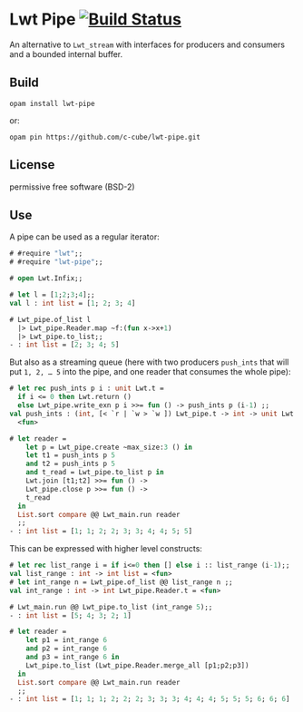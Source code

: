 # Lwt Pipe  [![Build Status](https://travis-ci.org/c-cube/lwt-pipe.svg?branch=master)](https://travis-ci.org/c-cube/lwt-pipe)

An alternative to `Lwt_stream` with interfaces for producers and consumers
and a bounded internal buffer.

## Build

```
opam install lwt-pipe
```

or:

```
opam pin https://github.com/c-cube/lwt-pipe.git
```

## License

permissive free software (BSD-2)

## Use

A pipe can be used as a regular iterator:

```ocaml
# #require "lwt";;
# #require "lwt-pipe";;

# open Lwt.Infix;;

# let l = [1;2;3;4];;
val l : int list = [1; 2; 3; 4]

# Lwt_pipe.of_list l
  |> Lwt_pipe.Reader.map ~f:(fun x->x+1)
  |> Lwt_pipe.to_list;;
- : int list = [2; 3; 4; 5]
```

But also as a streaming queue (here with two producers `push_ints` that will
put `1, 2, … 5` into the pipe, and one reader that consumes the whole pipe):

```ocaml
# let rec push_ints p i : unit Lwt.t =
  if i <= 0 then Lwt.return ()
  else Lwt_pipe.write_exn p i >>= fun () -> push_ints p (i-1) ;;
val push_ints : (int, [< `r | `w > `w ]) Lwt_pipe.t -> int -> unit Lwt.t =
  <fun>

# let reader =
    let p = Lwt_pipe.create ~max_size:3 () in
    let t1 = push_ints p 5
    and t2 = push_ints p 5
    and t_read = Lwt_pipe.to_list p in
    Lwt.join [t1;t2] >>= fun () ->
    Lwt_pipe.close p >>= fun () ->
    t_read
  in
  List.sort compare @@ Lwt_main.run reader
  ;;
- : int list = [1; 1; 2; 2; 3; 3; 4; 4; 5; 5]
```

This can be expressed with higher level constructs:


```ocaml
# let rec list_range i = if i<=0 then [] else i :: list_range (i-1);;
val list_range : int -> int list = <fun>
# let int_range n = Lwt_pipe.of_list @@ list_range n ;;
val int_range : int -> int Lwt_pipe.Reader.t = <fun>

# Lwt_main.run @@ Lwt_pipe.to_list (int_range 5);;
- : int list = [5; 4; 3; 2; 1]

# let reader =
    let p1 = int_range 6
    and p2 = int_range 6
    and p3 = int_range 6 in
    Lwt_pipe.to_list (Lwt_pipe.Reader.merge_all [p1;p2;p3])
  in
  List.sort compare @@ Lwt_main.run reader
  ;;
- : int list = [1; 1; 1; 2; 2; 2; 3; 3; 3; 4; 4; 4; 5; 5; 5; 6; 6; 6]
```
